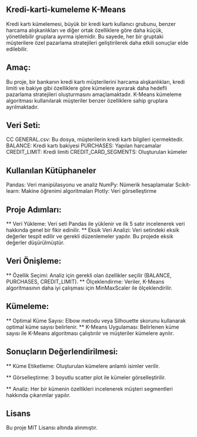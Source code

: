 ## Kredi-karti-kumeleme K-Means 
Kredi kartı kümelemesi, büyük bir kredi kartı kullanıcı grubunu, benzer harcama alışkanlıkları ve diğer ortak özelliklere göre daha küçük, yönetilebilir gruplara ayırma işlemidir. Bu sayede, her bir gruptaki müşterilere özel pazarlama stratejileri geliştirilerek daha etkili sonuçlar elde edilebilir.

## Amaç:

Bu proje, bir bankanın kredi kartı müşterilerini harcama alışkanlıkları, kredi limiti ve bakiye gibi özelliklere göre kümelere ayırarak daha hedefli pazarlama stratejileri oluşturmasını amaçlamaktadır. K-Means kümeleme algoritması kullanılarak müşteriler benzer özelliklere sahip gruplara ayrılmaktadır.

## Veri Seti:

CC GENERAL.csv: Bu dosya, müşterilerin kredi kartı bilgileri içermektedir.
BALANCE: Kredi kartı bakiyesi
PURCHASES: Yapılan harcamalar
CREDIT_LIMIT: Kredi limiti
CREDIT_CARD_SEGMENTS: Oluşturulan kümeler

 ## Kullanılan Kütüphaneler

Pandas: Veri manipülasyonu ve analiz
NumPy: Nümerik hesaplamalar
Scikit-learn: Makine öğrenimi algoritmaları
Plotly: Veri görselleştirme

## Proje Adımları:

** Veri Yükleme: Veri seti Pandas ile yüklenir ve ilk 5 satır incelenerek veri hakkında genel bir fikir edinilir.
** Eksik Veri Analizi: Veri setindeki eksik değerler tespit edilir ve gerekli düzenlemeler yapılır. Bu projede eksik değerler düşürülmüştür.
## Veri Önişleme:
** Özellik Seçimi: Analiz için gerekli olan özellikler seçilir (BALANCE, PURCHASES, CREDIT_LIMIT).
** Ölçeklendirme: Veriler, K-Means algoritmasının daha iyi çalışması için MinMaxScaler ile ölçeklendirilir.
## Kümeleme:
** Optimal Küme Sayısı: Elbow metodu veya Silhouette skorunu kullanarak optimal küme sayısı belirlenir.
** K-Means Uygulaması: Belirlenen küme sayısı ile K-Means algoritması çalıştırılır ve müşteriler kümelere ayrılır.

## Sonuçların Değerlendirilmesi:
** Küme Etiketleme: Oluşturulan kümelere anlamlı isimler verilir.

** Görselleştirme: 3 boyutlu scatter plot ile kümeler görselleştirilir.

** Analiz: Her bir kümenin özellikleri incelenerek müşteri segmentleri hakkında çıkarımlar yapılır.

## Lisans
Bu proje MIT Lisansı altında alınmıştır.
